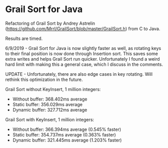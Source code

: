 # Grail Sort for Java
Refactoring of Grail Sort by Andrey Astrelin (https://github.com/Mrrl/GrailSort/blob/master/GrailSort.h) from C to Java.

Results are timed.

6/9/2019 -
Grail Sort for Java is now slightly faster as well, as rotating keys to their final position is now done through Insertion sort. This saves some extra writes and helps Grail Sort run quicker. Unfortunately I found a weird hard limit with making this a general case, which I discuss in the comments.

UPDATE - Unfortunately, there are also edge cases in key rotating. Will rethink this optimization in the future.

Grail Sort without KeyInsert, 1 million integers:
- Without buffer: 368.402ms average
- Static buffer: 356.029ms average
- Dynamic buffer: 327.712ms average

Grail Sort with KeyInsert, 1 million integers:
- Without buffer: 366.394ms average (0.545% faster)
- Static buffer: 354.737ms average (0.363% faster)
- Dynamic buffer: 321.445ms average (1.203% faster)
